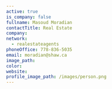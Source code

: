 ```yaml
---
active: true
is_company: false
fullname: Masoud Moradian
contactTitle: Real Estate
company:
network:
  - realestateagents
phoneOffice: 778-836-5035
email: moradian@shaw.ca
image_path:
color:
website:
profile_image_path: /images/person.png
---
```

